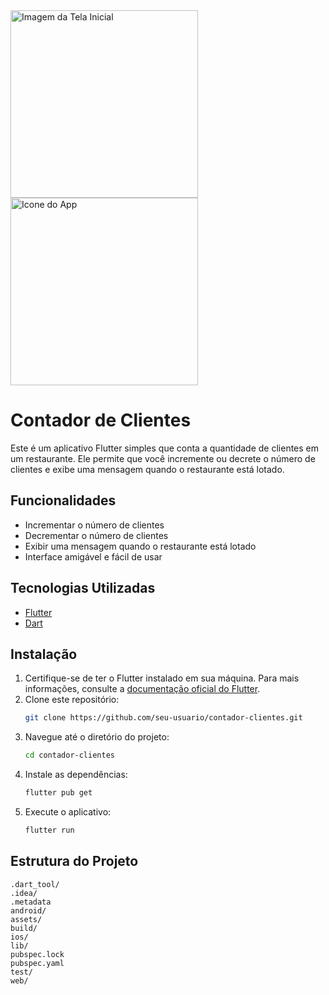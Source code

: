 <img src="assets/PagApp.jpeg" alt="Imagem da Tela Inicial" width="300"/>
<img src="assets/iconApp.png" alt="Icone do App" width="300"/>

# Contador de Clientes

Este é um aplicativo Flutter simples que conta a quantidade de clientes em um restaurante. Ele permite que você incremente ou decrete o número de clientes e exibe uma mensagem quando o restaurante está lotado.

## Funcionalidades

- Incrementar o número de clientes
- Decrementar o número de clientes
- Exibir uma mensagem quando o restaurante está lotado
- Interface amigável e fácil de usar

## Tecnologias Utilizadas

- [Flutter](https://flutter.dev/)
- [Dart](https://dart.dev/)

## Instalação

1. Certifique-se de ter o Flutter instalado em sua máquina. Para mais informações, consulte a [documentação oficial do Flutter](https://flutter.dev/docs/get-started/install).
2. Clone este repositório:
    ```sh
    git clone https://github.com/seu-usuario/contador-clientes.git
    ```
3. Navegue até o diretório do projeto:
    ```sh
    cd contador-clientes
    ```
4. Instale as dependências:
    ```sh
    flutter pub get
    ```
5. Execute o aplicativo:
    ```sh
    flutter run
    ```

## Estrutura do Projeto

```plaintext
.dart_tool/
.idea/
.metadata
android/
assets/
build/
ios/
lib/
pubspec.lock
pubspec.yaml
test/
web/
